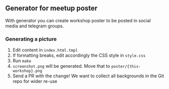 ## Generator for meetup poster

With generator you can create workshop poster to be posted in social media and telegram groups.

### Generating a picture

1. Edit content in `index.html.tmpl`
2. If formatting breaks, edit accordingly the CSS style in `style.css`
3. Run `make`
4. `screenshot.png` will be generated. Move that to `poster/{this-workshop}.png`
5. Send a PR with the change! We want to collect all backgrounds in the Git repo for wider re-use
